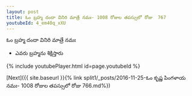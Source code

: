```yaml
---
layout: post
title: ఓం బ్రహ్మ దందా వినిరి మాత్రే నమః- 1008 రోజుల తపస్సులో రోజు  767
youtubeId: 4_em40q_xXU
---
```

 
 
 ఓం బ్రహ్మ దందా వినిరి మాత్రే నమః  
 
 - ఎవరు బ్రహ్మను శిక్షిస్తారు 
 
  
 
  
 
 
 
 
 
 


{% include youtubePlayer.html id=page.youtubeId %}
 
[Next]({{ site.baseurl }}{% link  split1/_posts/2016-11-25-ఓం కృష్ణ పింగళాయ నమః- 1008 రోజుల తపస్సులో రోజు  766.md%})
 
